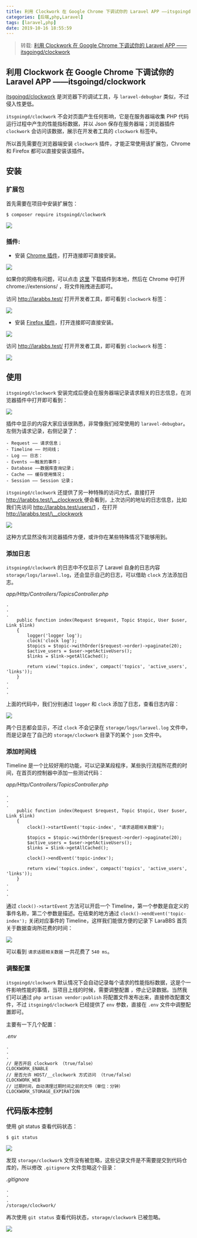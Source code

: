 ```yaml
---
title: 利用 Clockwork 在 Google Chrome 下调试你的 Laravel APP ——itsgoingd/clockwork
categories: [后端,php,Laravel]
tags: [laravel,php]
date: 2019-10-16 18:55:59
---
```


> 转载: [利用 Clockwork 在 Google Chrome 下调试你的 Laravel APP ——itsgoingd/clockwork](https://learnku.com/courses/laravel-package/2019/debugging-tool-under-chrome-itsgoingdclockwork/1976)

## 利用 Clockwork 在 Google Chrome 下调试你的 Laravel APP ——itsgoingd/clockwork

[itsgoingd/clockwork](https://github.com/itsgoingd/clockwork) 是浏览器下的调试工具，与 `laravel-debugbar` 类似，不过侵入性更低。

`itsgoingd/clockwork` 不会对页面产生任何影响，它是在服务器端收集 PHP 代码运行过程中产生的性能指标数据，并以 Json 保存在服务器端；浏览器插件 `clockwork` 会访问该数据，展示在开发者工具的 `clockwork` 标签中。

所以首先需要在浏览器端安装 `clockwork` 插件，才能正常使用该扩展包，Chrome 和 Firefox 都可以直接安装该插件。

## 安装

### 扩展包

首先需要在项目中安装扩展包：


    $ composer require itsgoingd/clockwork


![](https://raw.githubusercontent.com/qnyt1993/picture/master/img/2019/10/15/XodV96kuh2.png)


### 插件:

- 安装 [Chrome 插件](https://chrome.google.com/webstore/detail/clockwork/dmggabnehkmmfmdffgajcflpdjlnoemp)，打开连接即可直接安装。

![](https://raw.githubusercontent.com/qnyt1993/picture/master/img/2019/10/15/2hfgaMFLTH.png)


如果你的网络有问题，可以点击 [这里](https://pan.baidu.com/s/1Alt0z9cQSVta7UWnGI_nYA) 下载插件到本地，然后在 Chrome 中打开 chrome://extensions/ ，将文件拖拽进去即可。
	
访问 http://larabbs.test/ 打开开发者工具，即可看到 `clockwork` 标签：

![](https://raw.githubusercontent.com/qnyt1993/picture/master/img/2019/10/15/nwLpMvbinc.png)


- 安装 [Firefox 插件](https://addons.mozilla.org/en-US/firefox/addon/clockwork-dev-tools/)，打开连接即可直接安装。

![](https://raw.githubusercontent.com/qnyt1993/picture/master/img/2019/10/15/r1fpGLvaZs.png)

	
访问 http://larabbs.test/ 打开开发者工具，即可看到 `clockwork` 标签：

![](https://raw.githubusercontent.com/qnyt1993/picture/master/img/2019/10/15/m5UJXztsJ4.png)


## 使用

`itsgoingd/clockwork` 安装完成后便会在服务器端记录请求相关的日志信息，在浏览器插件中打开即可看到：

![](https://raw.githubusercontent.com/qnyt1993/picture/master/img/2019/10/15/fwYQ4LnGM9.png)


插件中显示的内容大家应该很熟悉，非常像我们经常使用的 `laravel-debugbar`。左侧为请求记录，右侧记录了：

    - Request —— 请求信息；
    - Timeline —— 时间线；
    - Log —— 日志：
    - Events ——触发的事件；
    - Database ——数据库查询记录；
    - Cache —— 缓存使用情况；
    - Session —— Session 记录；

`itsgoingd/clockwork` 还提供了另一种特殊的访问方式，直接打开 [http://larabbs.test/\__clockwork ](http://larabbs.test/__clockwork) 便会看到，上次访问的地址的日志信息，比如我们先访问 http://larabbs.test/users/1 ，在打开 [http://larabbs.test/\__clockwork ](http://larabbs.test/__clockwork)

![](https://raw.githubusercontent.com/qnyt1993/picture/master/img/2019/10/15/ckjKByUwhB.png)


这种方式显然没有浏览器插件方便，或许你在某些特殊情况下能够用到。

### 添加日志

`itsgoingd/clockwork` 的日志中不仅显示了 Laravel 自身的日志内容 `storage/logs/laravel.log`，还会显示自己的日志，可以借助 `clock` 方法添加日志。

*app/Http/Controllers/TopicsController.php*

    .
    .
    .
        public function index(Request $request, Topic $topic, User $user, Link $link)
        {
            logger('logger log');
            clock('clock log');
            $topics = $topic->withOrder($request->order)->paginate(20);
            $active_users = $user->getActiveUsers();
            $links = $link->getAllCached();
    
            return view('topics.index', compact('topics', 'active_users', 'links'));
        }
    .
    .
    .


上面的代码中，我们分别通过 `logger` 和 `clock` 添加了日志，查看日志内容：

![](https://raw.githubusercontent.com/qnyt1993/picture/master/img/2019/10/15/gF38yzx33p.png)


两个日志都会显示，不过 `clock` 不会记录在 `storage/logs/laravel.log` 文件中，而是记录在了自己的 `storage/clockwork` 目录下的某个 `json` 文件中。

### 添加时间线

Timeline 是一个比较好用的功能，可以记录某段程序，某些执行流程所花费的时间，在首页的控制器中添加一些测试代码：

*app/Http/Controllers/TopicsController.php*

    .
    .
    .
        public function index(Request $request, Topic $topic, User $user, Link $link)
        {
            clock()->startEvent('topic-index', "请求话题相关数据");
    
            $topics = $topic->withOrder($request->order)->paginate(20);
            $active_users = $user->getActiveUsers();
            $links = $link->getAllCached();
    
            clock()->endEvent('topic-index');
    
            return view('topics.index', compact('topics', 'active_users', 'links'));
        }
    .
    .
    .


通过 `clock()->startEvent` 方法可以开启一个 Timeline，第一个参数是自定义的事件名称，第二个参数是描述。在结束的地方通过 `clock()->endEvent('topic-index');` 关闭对应事件的 Timeline，这样我们能很方便的记录下 LaraBBS 首页关于数据查询所花费的时间：

![](https://raw.githubusercontent.com/qnyt1993/picture/master/img/2019/10/15/KbG9JRuoBU.png)


可以看到 `请求话题相关数据` 一共花费了 `540 ms`。

### 调整配置

`itsgoingd/clockwork` 默认情况下会自动记录每个请求的性能指标数据，这是个一件影响性能的事情，当项目上线的时候，需要调整配置 ，停止记录数据。当然我们可以通过 `php artisan vendor:publish` 将配置文件发布出来，直接修改配置文件，不过  `itsgoingd/clockwork` 已经提供了 `env` 参数，直接在 `.env` 文件中调整配置即可。

主要有一下几个配置：

*.env*

    .
    .
    .
    // 是否开启 clockwork （true/false）
    CLOCKWORK_ENABLE
    // 是否允许 HOST/__clockwork 方式访问 （true/false）
    CLOCKWORK_WEB
    // 过期时间，自动清理过期时间之前的文件（单位：分钟）
    CLOCKWORK_STORAGE_EXPIRATION



## 代码版本控制

使用 git status 查看代码状态：

    $ git status


![](https://raw.githubusercontent.com/qnyt1993/picture/master/img/2019/10/15/tt3HIf540M.png)


发现 `storage/clockwork` 文件没有被忽略，这些记录文件是不需要提交到代码仓库的，所以修改 `.gitignore` 文件忽略这个目录：

*.gitignore*

    .
    .
    .
    /storage/clockwork/

再次使用 `git status` 查看代码状态，`storage/clockwork` 已被忽略。

![](https://raw.githubusercontent.com/qnyt1993/picture/master/img/2019/10/15/SVEjZKeqxs.png)




